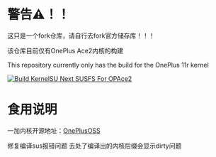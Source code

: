 # 警告⚠！！
这只是一个fork仓库，请自行去fork官方储存库！！！

该仓库目前仅有OnePlus Ace2内核的构建

This repository currently only has the build for the OnePlus 11r kernel

[![Build KernelSU Next SUSFS For OPAce2](https://github.com/TanakaLun/Action-Kernel/actions/workflows/Build-KernelSU-Next-SUSFS4OPAce2.yml/badge.svg)](https://github.com/TanakaLun/Action-Kernel/actions/workflows/Build-KernelSU-Next-SUSFS4OPAce2.yml)

# 食用说明
一加内核开源地址：[OnePlusOSS](https://github.com/OnePlusOSS/kernel_manifest)

修复编译sus报错问题
去处了编译出的内核后缀会显示dirty问题

